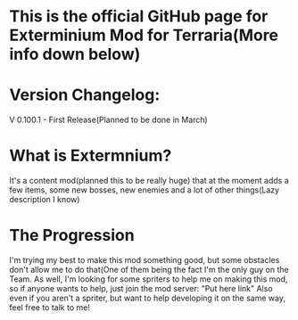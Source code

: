 # This is the official GitHub page for Exterminium Mod for Terraria(More info down below)

# Version Changelog:
V 0.100.1 - First Release(Planned to be done in March)

# What is Extermnium?
It's a content mod(planned this to be really huge) that at the moment adds a few items, some new bosses, new enemies and a lot of other things(Lazy description I know)

# The Progression
I'm trying my best to make this mod something good, but some obstacles don't allow me to do that(One of them being the fact I'm the only guy on the Team. As well, I'm looking for some spriters to help me on making this mod, so if anyone wants to help, just join the mod server: "Put here link"
Also even if you aren't a spriter, but want to help developing it on the same way, feel free to talk to me!


